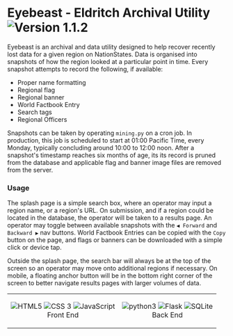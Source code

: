 # Eyebeast - Eldritch Archival Utility ![Version 1.1.2](https://img.shields.io/badge/Version-1.1.2-0099ff)

Eyebeast is an archival and data utility designed to help recover recently lost data for a given region on NationStates. Data is organised into snapshots of how the region looked at a particular point in time. Every snapshot attempts to record the following, if available:
- Proper name formatting
- Regional flag
- Regional banner
- World Factbook Entry
- Search tags
- Regional Officers

Snapshots can be taken by operating `mining.py` on a cron job. In production, this job is scheduled to start at 01:00 Pacific Time, every Monday, typically concluding around 10:00 to 12:00 noon. After a snapshot's timestamp reaches six months of age, its its record is pruned from the database and applicable flag and banner image files are removed from the server.

### Usage
The splash page is a simple search box, where an operator may input a region name, or a region's URL. On submission, and if a region could be located in the database, the operator will be taken to a results page. An operator may toggle between available snapshots with the `◀ Forward` and `Backward ▶` nav buttons. World Factbook Entries can be copied with the `Copy` button on the page, and flags or banners can be downloaded with a simple click or device tap.

Outside the splash page, the search bar will always be at the top of the screen so an operator may move onto additional regions if necessary. On mobile, a floating anchor button will be in the bottom right corner of the screen to better navigate results pages with larger volumes of data.

<table align="center"><tr>
<td align="center">

<img src="https://img.shields.io/badge/-HTML5-E34F26?logo=html5&logoColor=white&style=flat" alt="HTML5"> <img src="https://img.shields.io/badge/-CSS3-1572B6?logo=css3&logoColor=white&style=flat" alt="CSS 3"> <img src="https://img.shields.io/badge/-JavaScript-F7DF1E?logo=javascript&logoColor=white&style=flat" alt="JavaScript">
<br>Front End

</td><td align="center">

<img src="https://img.shields.io/badge/-Python%203-3776AB?logo=python&logoColor=white&style=flat" alt="python3"> <img src="https://img.shields.io/badge/-Flask%203-000000?logo=flask&logoColor=white&style=flat" alt="Flask"> <img src="https://img.shields.io/badge/-SQLite%203-003B57?logo=sqlite&logoColor=white&style=flat" alt="SQLite">
<br>Back End

</td>
</tr></table>